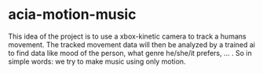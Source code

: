 # acia-motion-music
This idea of the project is to use a xbox-kinetic camera to track a humans movement. The tracked movement data will then be analyzed by a trained ai to find data like mood of the person, what genre he/she/it prefers, ... . So in simple words: we try to make music using only motion.
